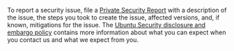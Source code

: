 To report a security issue, file a [Private Security Report](https://github.com/canonical/mesa-core22/security/advisories/new) with a description of the issue, the steps you took to create the issue, affected versions, and, if known, mitigations for the issue.
The [Ubuntu Security disclosure and embargo policy](https://ubuntu.com/security/disclosure-policy) contains more information about what you can expect when you contact us and what we expect from you.

